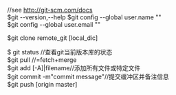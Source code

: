 //see http://git-scm.com/docs  
$git --version,--help
$git config --global user.name ""    
$git config --global user.email ""  

$git clone remote_git [local_dic]

$ git status //查看git当前版本库的状态         
$git pull //=fetch+merge    
$git add [-A]|filename//添加所有文件或特定文件  
$git commit -m"commit message"//提交缓冲区并备注信息  
$git push [origin master]   
